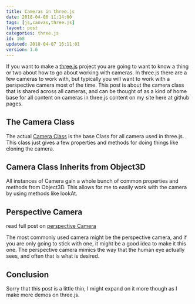 ```yaml
---
title: Cameras in three.js
date: 2018-04-06 11:14:00
tags: [js,canvas,three.js]
layout: post
categories: three.js
id: 168
updated: 2018-04-07 16:11:01
version: 1.6
---
```


If you want to make a [three.js](https://threejs.org/) project you are going to want to know a thing or two about how to go about working with cameras. In three.js there are a few cameras to work with, but typically you will want to work with a perspective camera most of the time. This post is about the camera class that is shared across all cameras, and can be thought of as a kind of home base for all content on cameras in three.js content on my site here at github pages.

<!-- more -->

## The Camera Class

The actual [Camera Class](https://threejs.org/docs/index.html#api/cameras/Camera) is the base Class for all camera used in three.js. This class just gives a few properties and methods for doing things like cloning the camera.

## Camera Class Inherits from Object3D

All instances of Camera gain a whole bunch of common properties and methods from Object3D. This allows for me to easily work with the camera by using methods like lookAt.

## Perspective Camera

read full post on [perspective Camera](/2018/04/07/threejs-camera-perspective/)

The most commonly used camera might be the perspective camera, and if you are only going to stick with one, it might be a good idea to make it this one. The perspective camera mimics the way that the human eye actually sees, and often that is what is desired.

## Conclusion

Sorry that this post is a little thin, I might expand on it more though as I make more demos on three.js.